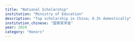 ```yaml
---
title: "National Scholarship"
institution: "Ministry of Education"
description: "Top scholarship in China; 0.2% domestically"
institution_chinese: "国家奖学金"
year: 2024
category: "Honors"
---
```


